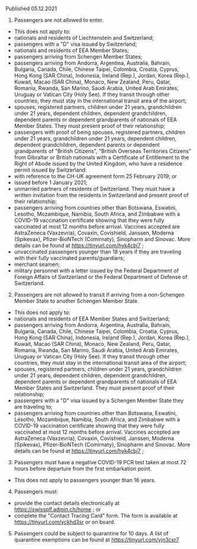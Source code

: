 Published 05.12.2021
1. Passengers are not allowed to enter.
- This does not apply to:
- nationals and residents of Liechtenstein and Switzerland;
- passengers with a "D" visa issued by Switzerland;
- nationals and residents of EEA Member States;
- passengers arriving from Schengen Member States;
- passengers arriving from Andorra, Argentina, Australia, Bahrain, Bulgaria, Canada, Chile, Chinese Taipei, Colombia, Croatia, Cyprus, Hong Kong (SAR China), Indonesia, Ireland (Rep.), Jordan, Korea (Rep.), Kuwait, Macao (SAR China), Monaco, New Zealand, Peru, Qatar, Romania, Rwanda, San Marino, Saudi Arabia, United Arab Emirates, Uruguay or Vatican City (Holy See). If they transit through other countries, they must stay in the international transit area of the airport;
- spouses, registered partners, children under 21 years, grandchildren under 21 years, dependent children, dependent grandchildren, dependent parents or dependent grandparents of nationals of EEA Member States. They must present proof of their relationship;
- passengers with proof of being spouses, registered partners, children under 21 years, grandchildren under 21 years, dependent children, dependent grandchildren, dependent parents or dependent grandparents of "British Citizens", "British Overseas Territories Citizens" from Gibraltar or British nationals with a Certificate of Entitlement to the Right of Abode issued by the United Kingdom, who have a residence permit issued by Switzerland:
- with reference to the CH-UK agreement form 25 February 2019; or
- issued before 1 January 2021;
- unmarried partners of residents of Switzerland. They must have a written invitation from the residents in Switzerland and present proof of their relationship;
- passengers arriving from countries other than Botswana, Eswatini, Lesotho, Mozambique, Namibia, South Africa, and Zimbabwe with a COVID-19 vaccination certificate showing that they were fully vaccinated at most 12 months before arrival. Vaccines accepted are AstraZeneca (Vaxzevria), Covaxin, Covishield, Janssen, Moderna (Spikevax), Pfizer-BioNTech (Comirnaty), Sinopharm and Sinovac. More details can be found at <a href="https://tinyurl.com/hyk4cbj7">https://tinyurl.com/hyk4cbj7</a> ;
- unvaccinated passengers younger than 18 years if they are traveling with their fully vaccinated parents/guardians;
- merchant seamen;
- military personnel with a letter issued by the Federal Department of Foreign Affairs of Switzerland or the Federal Department of Defense of Switzerland.
2. Passengers are not allowed to transit if arriving from a non-Schengen Member State to another Schengen Member State.
- This does not apply to:
- nationals and residents of EEA Member States and Switzerland;
- passengers arriving from Andorra, Argentina, Australia, Bahrain, Bulgaria, Canada, Chile, Chinese Taipei, Colombia, Croatia, Cyprus, Hong Kong (SAR China), Indonesia, Ireland (Rep.), Jordan, Korea (Rep.), Kuwait, Macao (SAR China), Monaco, New Zealand, Peru, Qatar, Romania, Rwanda, San Marino, Saudi Arabia, United Arab Emirates, Uruguay or Vatican City (Holy See). If they transit through other countries, they must stay in the international transit area of the airport;
- spouses, registered partners, children under 21 years, grandchildren under 21 years, dependent children, dependent grandchildren, dependent parents or dependent grandparents of nationals of EEA Member States and Switzerland. They must present proof of their relationship;
- passengers with a "D" visa issued by a Schengen Member State they are traveling to;
- passengers arriving from countries other than Botswana, Eswatini, Lesotho, Mozambique, Namibia, South Africa, and Zimbabwe with a COVID-19 vaccination certificate showing that they were fully vaccinated at most 12 months before arrival. Vaccines accepted are AstraZeneca (Vaxzevria), Covaxin, Covishield, Janssen, Moderna (Spikevax), Pfizer-BioNTech (Comirnaty), Sinopharm and Sinovac. More details can be found at <a href="https://tinyurl.com/hyk4cbj7">https://tinyurl.com/hyk4cbj7</a> ;
3. Passengers must have a negative COVID-19 PCR test taken at most 72 hours before departure from the first embarkation point.
- This does not apply to passengers younger than 16 years.
4. Passengers must:
- provide the contact details electronically at <a href="https://swissplf.admin.ch/home">https://swissplf.admin.ch/home</a> ; or
- complete the "Contact Tracing Card" form. The form is available at <a href="https://tinyurl.com/yckhd3sr">https://tinyurl.com/yckhd3sr</a> or on board.
5. Passengers could be subject to quarantine for 10 days. A list of quarantine exemptions can be found at <a href="https://tinyurl.com/yjn3csr7">https://tinyurl.com/yjn3csr7</a>